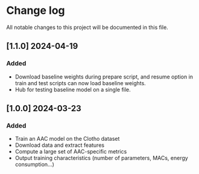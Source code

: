 # Change log

All notable changes to this project will be documented in this file.

## [1.1.0] 2024-04-19
### Added
- Download baseline weights during prepare script, and resume option in train and test scripts can now load baseline weights.
- Hub for testing baseline model on a single file.

## [1.0.0] 2024-03-23
### Added
- Train an AAC model on the Clotho dataset
- Download data and extract features
- Compute a large set of AAC-specific metrics
- Output training characteristics (number of parameters, MACs, energy consumption...)
